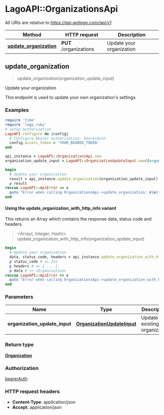 # LagoAPI::OrganizationsApi

All URIs are relative to *https://api.getlago.com/api/v1*

| Method | HTTP request | Description |
| ------ | ------------ | ----------- |
| [**update_organization**](OrganizationsApi.md#update_organization) | **PUT** /organizations | Update your organization |


## update_organization

> <Organization> update_organization(organization_update_input)

Update your organization

This endpoint is used to update your own organization's settings.

### Examples

```ruby
require 'time'
require 'lago_ruby'
# setup authorization
LagoAPI.configure do |config|
  # Configure Bearer authorization: bearerAuth
  config.access_token = 'YOUR_BEARER_TOKEN'
end

api_instance = LagoAPI::OrganizationsApi.new
organization_update_input = LagoAPI::OrganizationUpdateInput.new({organization: LagoAPI::OrganizationUpdateInputOrganization.new}) # OrganizationUpdateInput | Update an existing organization

begin
  # Update your organization
  result = api_instance.update_organization(organization_update_input)
  p result
rescue LagoAPI::ApiError => e
  puts "Error when calling OrganizationsApi->update_organization: #{e}"
end
```

#### Using the update_organization_with_http_info variant

This returns an Array which contains the response data, status code and headers.

> <Array(<Organization>, Integer, Hash)> update_organization_with_http_info(organization_update_input)

```ruby
begin
  # Update your organization
  data, status_code, headers = api_instance.update_organization_with_http_info(organization_update_input)
  p status_code # => 2xx
  p headers # => { ... }
  p data # => <Organization>
rescue LagoAPI::ApiError => e
  puts "Error when calling OrganizationsApi->update_organization_with_http_info: #{e}"
end
```

### Parameters

| Name | Type | Description | Notes |
| ---- | ---- | ----------- | ----- |
| **organization_update_input** | [**OrganizationUpdateInput**](OrganizationUpdateInput.md) | Update an existing organization |  |

### Return type

[**Organization**](Organization.md)

### Authorization

[bearerAuth](../README.md#bearerAuth)

### HTTP request headers

- **Content-Type**: application/json
- **Accept**: application/json

